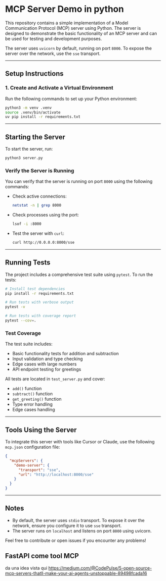 # MCP Server Demo in python

This repository contains a simple implementation of a Model Communication Protocol (MCP) server using Python. The server is designed to demonstrate the basic functionality of an MCP server and can be used for testing and development purposes.

The server uses `uvicorn` by default, running on port `8000`. To expose the server over the network, use the `sse` transport.

---

## Setup Instructions

### 1. Create and Activate a Virtual Environment
Run the following commands to set up your Python environment:
```bash
python3 -m venv .venv
source .venv/bin/activate
uv pip install -r requirements.txt
```

---

## Starting the Server

To start the server, run:
```bash
python3 server.py
```

### Verify the Server is Running
You can verify that the server is running on port `8000` using the following commands:

- Check active connections:
  ```bash
  netstat -n | grep 8000
  ```

- Check processes using the port:
  ```bash
  lsof -i :8000
  ```

- Test the server with `curl`:
  ```bash
  curl http://0.0.0.0:8000/sse
  ```

---

## Running Tests

The project includes a comprehensive test suite using `pytest`. To run the tests:

```bash
# Install test dependencies
pip install -r requirements.txt

# Run tests with verbose output
pytest -v

# Run tests with coverage report
pytest --cov=.
```

### Test Coverage
The test suite includes:
- Basic functionality tests for addition and subtraction
- Input validation and type checking
- Edge cases with large numbers
- API endpoint testing for greetings

All tests are located in `test_server.py` and cover:
- `add()` function
- `subtract()` function
- `get_greeting()` function
- Type error handling
- Edge cases handling

---

## Tools Using the Server

To integrate this server with tools like Cursor or Claude, use the following `mcp.json` configuration file:

```json
{
  "mcpServers": {
    "demo-server": {
      "transport": "sse",
      "url": "http://localhost:8000/sse"
    }
  }
}
```

---

## Notes

- By default, the server uses `stdio` transport. To expose it over the network, ensure you configure it to use `sse` transport.
- The server runs on `localhost` and listens on port `8000` using uvicorn.

Feel free to contribute or open issues if you encounter any problems!


## FastAPI come tool MCP

da una idea vista qui https://medium.com/@CodePulse/5-open-source-mcp-servers-thatll-make-your-ai-agents-unstoppable-89498fcada16

